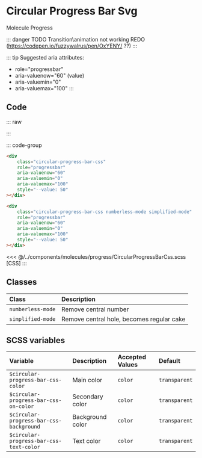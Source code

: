 # Circular Progress Bar Svg
<Badge type="tip">Molecule</Badge> <Badge type="info">Progress</Badge>


::: danger TODO
Transition\animation not working
REDO (https://codepen.io/fuzzywalrus/pen/OxYENY/ ??)
:::

::: tip
Suggested aria attributes:

- role="progressbar"
- aria-valuenow="60" (value)
- aria-valuemin="0"
- aria-valuemax="100"
  :::


## Code

::: raw
<div class="dev-section">
    <div class="circular-progress-bar-css" role="progressbar" aria-valuenow="60" aria-valuemin="0" aria-valuemax="100" style="--value: 60"></div>
    <div class="circular-progress-bar-css numberless-mode simplified-mode" role="progressbar" aria-valuenow="60" aria-valuemin="0" aria-valuemax="100" style="--value: 60"></div>
</div>
:::

::: code-group
```html [default]
<div 
    class="circular-progress-bar-css" 
    role="progressbar" 
    aria-valuenow="60" 
    aria-valuemin="0" 
    aria-valuemax="100" 
    style="--value: 50"
></div>
```
```html [simplified]
<div 
    class="circular-progress-bar-css numberless-mode simplified-mode" 
    role="progressbar" 
    aria-valuenow="60" 
    aria-valuemin="0" 
    aria-valuemax="100" 
    style="--value: 50"
></div>
```
<<< @/../components/molecules/progress/CircularProgressBarCss.scss [CSS]
:::

## Classes

| Class               | Description                               |
|:--------------------|:------------------------------------------|
| `numberless-mode`   | Remove central number                     |
| `simplified-mode`   | Remove central hole, becomes regular cake |

## SCSS variables

| Variable                                | Description      | Accepted Values | Default                |
|:----------------------------------------|:-----------------|:----------------|:-----------------------|
| `$circular-progress-bar-css-color`      | Main color       | `color`         | `transparent`          |
| `$circular-progress-bar-css-on-color`   | Secondary color  | `color`         | `transparent`          |
| `$circular-progress-bar-css-background` | Background color | `color`         | `transparent`          |
| `$circular-progress-bar-css-text-color` | Text color       | `color`         | `transparent`          |

<style lang="scss">
@use "docs/theme.scss" as theme;
@use "components/molecules/progress/CircularProgressBarCss.scss" as * with (
    $circular-progress-bar-css-color: theme.$primary-color
);
</style>